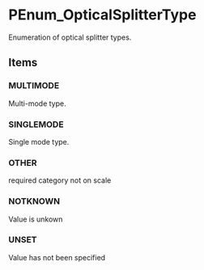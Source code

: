 # PEnum_OpticalSplitterType

Enumeration of optical splitter types.<!-- end of definition -->

## Items

### MULTIMODE
Multi-mode type.

### SINGLEMODE
Single mode type.

### OTHER
required category not on scale

### NOTKNOWN
Value is unkown

### UNSET
Value has not been specified
